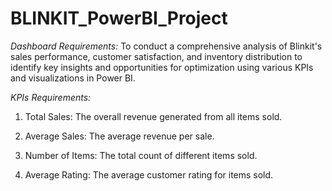 # BLINKIT_PowerBI_Project
*Dashboard Requirements:*
To conduct a comprehensive analysis of Blinkit's sales performance, customer satisfaction, and inventory distribution to identify key insights and opportunities for optimization using various KPIs and visualizations in Power BI.

*KPIs Requirements:*
1. Total Sales: The overall revenue generated from all items sold.

2. Average Sales: The average revenue per sale.

3. Number of Items: The total count of different items sold.

4. Average Rating: The average customer rating for items sold.

